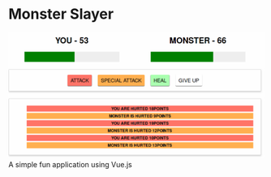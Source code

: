 # Monster Slayer
![Monster Slayer](https://github.com/rezwan23/monster-slayer/blob/master/asset/preview.png)
A simple fun application using Vue.js
